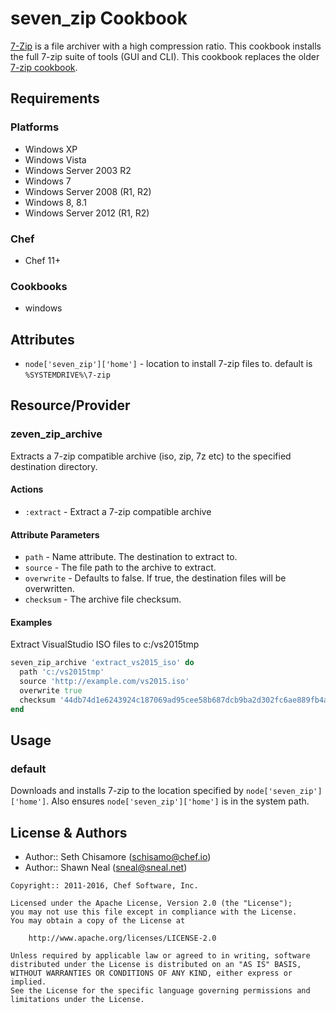 seven_zip Cookbook
==============
[7-Zip](http://www.7-zip.org/) is a file archiver with a high compression ratio. This cookbook installs the full 7-zip suite of tools (GUI and CLI). This cookbook replaces the older [7-zip cookbook](https://github.com/sneal/7-zip).


Requirements
------------
### Platforms
- Windows XP
- Windows Vista
- Windows Server 2003 R2
- Windows 7
- Windows Server 2008 (R1, R2)
- Windows 8, 8.1
- Windows Server 2012 (R1, R2)

### Chef
- Chef 11+

### Cookbooks
- windows


Attributes
----------
- `node['seven_zip']['home']` - location to install 7-zip files to.  default is `%SYSTEMDRIVE%\7-zip`


Resource/Provider
-----------------
### zeven_zip_archive

Extracts a 7-zip compatible archive (iso, zip, 7z etc) to the specified destination directory.

#### Actions
- `:extract` - Extract a 7-zip compatible archive

#### Attribute Parameters
- `path` - Name attribute. The destination to extract to.
- `source` - The file path to the archive to extract.
- `overwrite` - Defaults to false. If true, the destination files will be overwritten.
- `checksum` - The archive file checksum.

#### Examples
Extract VisualStudio ISO files to c:/vs2015tmp

```ruby
seven_zip_archive 'extract_vs2015_iso' do
  path 'c:/vs2015tmp'
  source 'http://example.com/vs2015.iso'
  overwrite true
  checksum '44db74d1e6243924c187069ad95cee58b687dcb9ba2d302fc6ae889fb4ae7694'
end
```


Usage
-----
### default
Downloads and installs 7-zip to the location specified by `node['seven_zip']['home']`.  Also ensures `node['seven_zip']['home']` is in the system path.


License & Authors
-----------------
- Author:: Seth Chisamore (<schisamo@chef.io>)
- Author:: Shawn Neal (<sneal@sneal.net>)

```text
Copyright:: 2011-2016, Chef Software, Inc.

Licensed under the Apache License, Version 2.0 (the "License");
you may not use this file except in compliance with the License.
You may obtain a copy of the License at

    http://www.apache.org/licenses/LICENSE-2.0

Unless required by applicable law or agreed to in writing, software
distributed under the License is distributed on an "AS IS" BASIS,
WITHOUT WARRANTIES OR CONDITIONS OF ANY KIND, either express or implied.
See the License for the specific language governing permissions and
limitations under the License.
```
